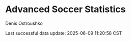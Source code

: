 # Advanced Soccer Statistics
Denis Ostroushko

<!-- gfm -->

Last successful data update: 2025-06-09 11:20:58 CST
